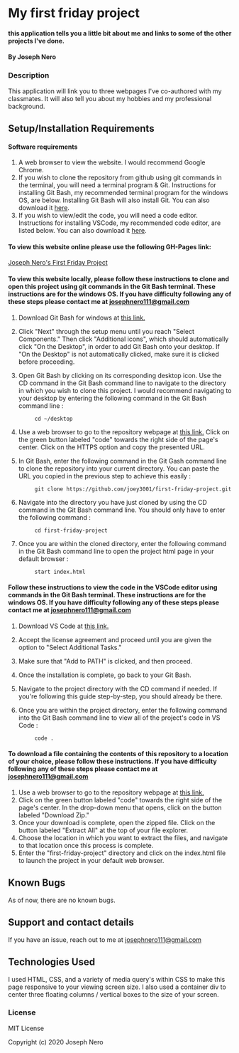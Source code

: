 # My first friday project

#### this application tells you a little bit about me and links to some of the other projects I've done. 

#### By Joseph Nero 

### Description

This application will link you to three webpages I've co-authored with my classmates. It will also tell you about my hobbies and my professional background. 

## Setup/Installation Requirements

#### Software requirements 

1. A web browser to view the website. I would recommend Google Chrome. 
2. If you wish to clone the repository from github using git commands in the terminal, you will need a terminal program & Git. Instructions for installing Git Bash, my recommended terminal program for the windows OS, are below. Installing Git Bash will also install Git. You can also download it [here](https://gitforwindows.org/). 
3. If you wish to view/edit the code, you will need a code editor. Instructions for installing VSCode, my recommended code editor, are listed below. You can also download it [here](https://code.visualstudio.com/). 

#### To view this website online please use the following GH-Pages link: 

[Joseph Nero's First Friday Project](https://joey3001.github.io/first-friday-project/)

#### To view this website locally, please follow these instructions to clone and open this project using git commands in the Git Bash terminal. These instructions are for the windows OS. If you have difficulty following any of these steps please contact me at josephnero111@gmail.com 

1. Download Git Bash for windows at [this link.](https://gitforwindows.org/)
2. Click "Next" through the setup menu until you reach "Select Components." Then click "Additional icons", which should automatically click "On the Desktop", in order to add Git Bash onto your desktop. If "On the Desktop" is not automatically clicked, make sure it is clicked before proceeding. 
3. Open Git Bash by clicking on its corresponding desktop icon. Use the CD command in the Git Bash command line to navigate to the directory in which you wish to clone this project. I would recommend navigating to your desktop by entering the following command in the Git Bash command line : 

            cd ~/desktop 

4. Use a web browser to go to the repository webpage at [this link.](https://github.com/joey3001/first-friday-project) Click on the green button labeled "code" towards the right side of the page's center. Click on the HTTPS option and copy the presented URL. 
5. In Git Bash, enter the following command in the Git Gash command line to clone the repository into your current directory. You can paste the URL you copied in the previous step to achieve this easily : 

            git clone https://github.com/joey3001/first-friday-project.git

6. Navigate into the directory you have just cloned by using the CD command in the Git Bash command line. You should only have to enter the following command : 

            cd first-friday-project 

7. Once you are within the cloned directory, enter the following command in the Git Bash command line to open the project html page in your default browser : 

            start index.html 

#### Follow these instructions to view the code in the VSCode editor using commands in the Git Bash terminal. These instructions are for the windows OS. If you have difficulty following any of these steps please contact me at josephnero111@gmail.com 

1. Download VS Code at [this link.](https://code.visualstudio.com/)
2. Accept the license agreement and proceed until you are given the option to "Select Additional Tasks."
3. Make sure that "Add to PATH" is clicked, and then proceed. 
4. Once the installation is complete, go back to your Git Bash. 
5. Navigate to the project directory with the CD command if needed. If you're following this guide step-by-step, you should already be there. 
6. Once you are within the project directory, enter the following command into the Git Bash command line to view all of the project's code in VS Code : 

            code . 

#### To download a file containing the contents of this repository to a location of your choice, please follow these instructions. If you have difficulty following any of these steps please contact me at josephnero111@gmail.com 

1. Use a web browser to go to the repository webpage at [this link.](https://github.com/joey3001/)
2. Click on the green button labeled "code" towards the right side of the page's center. In the drop-down menu that opens, click on the button labeled "Download Zip."
3. Once your download is complete, open the zipped file. Click on the button labeled "Extract All" at the top of your file explorer. 
4. Choose the location in which you want to extract the files, and navigate to that location once this process is complete. 
5. Enter the "first-friday-project" directory and click on the index.html file to launch the project in your default web browser. 

## Known Bugs

As of now, there are no known bugs. 

## Support and contact details

If you have an issue, reach out to me at josephnero111@gmail.com

## Technologies Used

I used HTML, CSS, and a variety of media query's within CSS to make this page responsive to your viewing screen size. I also used a container div to center three floating columns / vertical boxes to the size of your screen. 

### License

MIT License

Copyright (c) 2020 Joseph Nero 